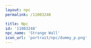 ```yaml
---
layout: npc
permalink: /11003248

title: Npc
id: '11003248'
npc_name: 'Strange Wall'
icon_url: 'portrait/npc/dummy_p.png'
---
```


